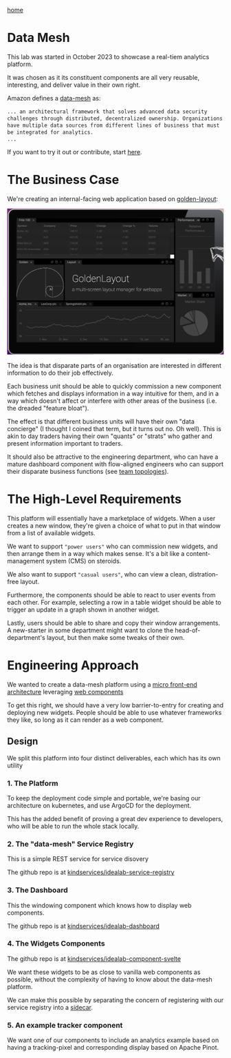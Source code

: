 [home](../README.md)

# Data Mesh

This lab was started in October 2023 to showcase a real-tiem analytics platform.

It was chosen as it its constituent components are all very reusable, interesting, and deliver value in their own right.

Amazon defines a [data-mesh](https://aws.amazon.com/what-is/data-mesh/) as:

```
... an architectural framework that solves advanced data security challenges through distributed, decentralized ownership. Organizations have multiple data sources from different lines of business that must be integrated for analytics.
...
```

If you want to try it out or contribute, start [here](./running.md).

# The Business Case

We're creating an internal-facing web application based on [golden-layout](https://golden-layout.com/):

![Windowing](./golden-layout.png)

The idea is that disparate parts of an organisation are interested in different information to do their job effectively.

Each business unit should be able to quickly commission a new component which fetches and displays information in a way intuitive for them, and in a way which doesn't affect or interfere with other areas of the business (i.e. the dreaded "feature bloat").

The effect is that different business units will have their own "data concierge" (I thought I coined that term, but it turns out no. Oh well). This is akin to day traders having their own "quants" or "strats" who gather and present information important to traders.

It should also be attractive to the engineering department, who can have a mature dashboard component with flow-aligned engineers who can support their disparate business functions (see [team topologies](https://teamtopologies.com/)).

# The High-Level Requirements

This platform will essentially have a marketplace of widgets. When a user creates a new window, they're given a choice of what to put in that window from a list of available widgets.

We want to support `"power users"` who can commission new widgets, and then arrange them in a way which makes sense. It's a bit like a content-management system (CMS) on steroids.

We also want to support `"casual users"`, who can view a clean, distration-free layout.

Furthermore, the components should be able to react to user events from each other. For example, selecting a row in a table widget should be able to trigger an update in a graph shown in another widget.

Lastly, users should be able to share and copy their window arrangements. A new-starter in some department might want to clone the head-of-department's layout, but then make some tweaks of their own.


# Engineering Approach

We wanted to create a data-mesh platform using a [micro front-end architecture](https://micro-frontends.org/) leveraging [web components](https://developer.mozilla.org/en-US/docs/Web/API/Web_components)

To get this right, we should have a very low barrier-to-entry for creating and deploying new widgets. People should be able to use whatever frameworks they like, so long as it can render as a web component.

## Design

We split this platform into four distinct deliverables, each which has its own utility

### 1. The Platform

To keep the deployment code simple and portable, we're basing our architecture on kubernetes, and use ArgoCD for the deployment.

This has the added benefit of proving a great dev experience to developers, who will be able to run the whole stack locally.

### 2. The "data-mesh" Service Registry

This is a simple REST service for service disovery

The github repo is at [kindservices/idealab-service-registry](https://github.com/kindservices/idealab-service-registry)


### 3. The Dashboard

This the windowing component which knows how to display web components.

The github repo is at [kindservices/idealab-dashboard](https://github.com/kindservices/idealab-dashboard)


### 4. The Widgets Components

The github repo is at [kindservices/idealab-component-svelte](https://github.com/kindservices/idealab-component-svelte)


We want these widgets to be as close to vanilla web components as possible, without the complexity of having to know about the data-mesh platform.

We can make this possible by separating the concern of registering with our service registry into a [sidecar](https://kubernetes.io/blog/2023/08/25/native-sidecar-containers/).


### 5. An example tracker component

We want one of our components to include an analytics example based on having a tracking-pixel and corresponding display based on Apache Pinot.